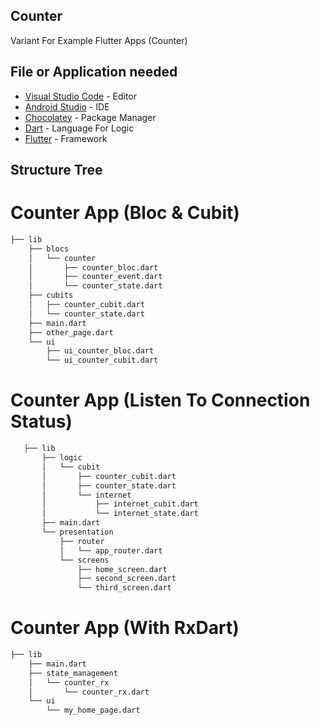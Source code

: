 ## Counter
Variant For Example Flutter Apps (Counter)

## File or Application needed
* [Visual Studio Code](https://code.visualstudio.com/) - Editor
* [Android Studio](https://developer.android.com/studio) - IDE
* [Chocolatey](https://chocolatey.org/) - Package Manager
* [Dart](https://dart.dev/) - Language For Logic
* [Flutter](https://flutter.dev/) - Framework

## Structure Tree
# Counter App (Bloc & Cubit)
```bash
├── lib
    ├── blocs
    │   └── counter
    │       ├── counter_bloc.dart
    │       ├── counter_event.dart
    │       └── counter_state.dart
    ├── cubits
    │   ├── counter_cubit.dart
    │   └── counter_state.dart
    ├── main.dart
    ├── other_page.dart
    └── ui
        ├── ui_counter_bloc.dart
        └── ui_counter_cubit.dart
```

# Counter App (Listen To Connection Status)
```bash
   ├── lib
       ├── logic
       │   └── cubit
       │       ├── counter_cubit.dart
       │       ├── counter_state.dart
       │       └── internet
       │           ├── internet_cubit.dart
       │           └── internet_state.dart
       ├── main.dart
       └── presentation
           ├── router
           │   └── app_router.dart
           └── screens
               ├── home_screen.dart
               ├── second_screen.dart
               └── third_screen.dart
```

# Counter App (With RxDart)
```bash
├── lib
    ├── main.dart
    ├── state_management
    │   └── counter_rx
    │       └── counter_rx.dart
    └── ui
        └── my_home_page.dart
```
